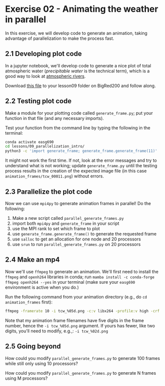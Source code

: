 # Exercise 02 - Animating the weather in parallel

In this exercise, we will develop code to generate an animation, taking advantage of parallelization to make the process fast.

## 2.1 Developing plot code

In a jupyter notebook, we'll develop code to generate a nice plot of total atmospheric water (*precipitable water* is the technical term), which is a good way to look at [atmospheric rivers](https://www.noaa.gov/stories/what-are-atmospheric-rivers).

Download [this file](https://github.com/taobrienlbl/advanced_earth_science_data_analysis/blob/spring_2023_iub/lessons/09_parallelization_intro/09_workalong_02.1.ipynb) to your lesson09 folder on BigRed200 and follow along.

## 2.2 Testing plot code

Make a module for your plotting code called `generate_frame.py`; put your function in that file (and any necessary imports).

Test your function from the command line by typing the following in the terminal:
```bash
conda activate easg690
cd lessons/09_parallelization_intro/
python3 -c 'import generate_frame; generate_frame.generate_frame(11)'
```

It might not work the first time.  If not, look at the error messages and try to understand what is not working; update `generate_frame.py` until the testing process results in the creation of the expected image file (in this case `animation_frames/tcw_00011.png`) without errors.

## 2.3 Parallelize the plot code

Now we can use `mpi4py` to generate animation frames in parallel! Do the following:

1. Make a new script called `parallel_generate_frames.py`
1. import both `mpi4py` and `generate_frame` in your script
1. use the MPI rank to set which frame to plot
1. use `generate_frame.generate_frame()` to generate the requested frame
1. use `salloc` to get an allocation for one node and 20 processors
1. use `srun` to run `parallel_generate_frames.py` on 20 processors

## 2.4 Make an mp4

Now we'll use `ffmpeg` to generate an animation.  We'll first need to install the `ffmpeg` and `openh264` libraries in conda; run `mamba install -c conda-forge ffmpeg openh264 --yes` in your terminal (make sure your `easg690` environment is active when you do.)

Run the following command from your animation directory (e.g., do `cd animation_frames` first):

```bash
ffmpeg -framerate 10 -i tcw_%05d.png -c:v libx264 -profile:v high -crf 20 -pix_fmt yuv420p tcw_animation.mp4
```

Note that my animation frame filenames have five digits in the frame number, hence the `-i tcw_%05d.png` argument.  If yours has fewer, like two digits, you'll need to modify, e.g.,: `-i tcw_%02d.png`

## 2.5 Going beyond

How could you modify `parallel_generate_frames.py` to generate 100 frames while still only using 10 processors? 

How could you modify `parallel_generate_frames.py` to generate N frames using M processors?